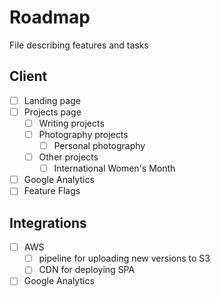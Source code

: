 # Roadmap
File describing features and tasks

## Client
- [ ] Landing page
- [ ] Projects page
	- [ ] Writing projects
	- [ ] Photography projects
		- [ ] Personal photography
	- [ ] Other projects
		- [ ] International Women's Month
- [ ] Google Analytics
- [ ] Feature Flags

## Integrations
- [ ] AWS
    - [ ] pipeline for uploading new versions to S3
    - [ ] CDN for deploying SPA
- [ ] Google Analytics
